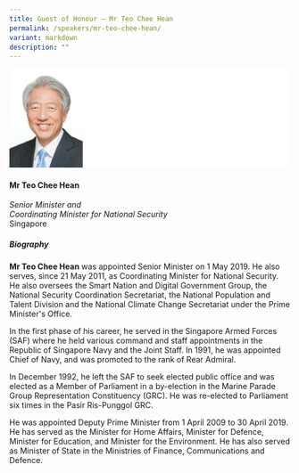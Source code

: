 ```yaml
---
title: Guest of Honour – Mr Teo Chee Hean
permalink: /speakers/mr-teo-chee-hean/
variant: markdown
description: ""
---
```

![](/images/2024%20speakers/Mr_Teo_Chee_Han.png)

#### **Mr Teo Chee Hean**

*Senior Minister and <br>Coordinating Minister for National Security*
<br>Singapore

##### **Biography**
**Mr Teo Chee Hean** was appointed Senior Minister on 1 May 2019. He also serves, since 21 May 2011, as Coordinating Minister for National Security. He also oversees the Smart Nation and Digital Government Group, the National Security Coordination Secretariat, the National Population and Talent Division and the National Climate Change Secretariat under the Prime Minister's Office.

In the first phase of his career, he served in the Singapore Armed Forces (SAF) where he held various command and staff appointments in the Republic of Singapore Navy and the Joint Staff. In 1991, he was appointed Chief of Navy, and was promoted to the rank of Rear Admiral.

In December 1992, he left the SAF to seek elected public office and was elected as a Member of Parliament in a by-election in the Marine Parade Group Representation Constituency (GRC). He was re-elected to Parliament six times in the Pasir Ris-Punggol GRC.

He was appointed Deputy Prime Minister from 1 April 2009 to 30 April 2019. He has served as the Minister for Home Affairs, Minister for Defence, Minister for Education, and Minister for the Environment.  He has also served as Minister of State in the Ministries of Finance, Communications and Defence.